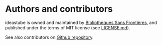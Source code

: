# Authors and contributors

ideastube is owned and maintained by
[Bibliothèques Sans Frontières](http://www.bibliosansfrontieres.org/), and
published under the terms of MIT license (see
[LICENSE.md](https://github.com/ideastube/ideastube/blob/master/LICENSE.md)).

See also contributors on [Github repository](https://github.com/ideastube/ideastube/graphs/contributors).

